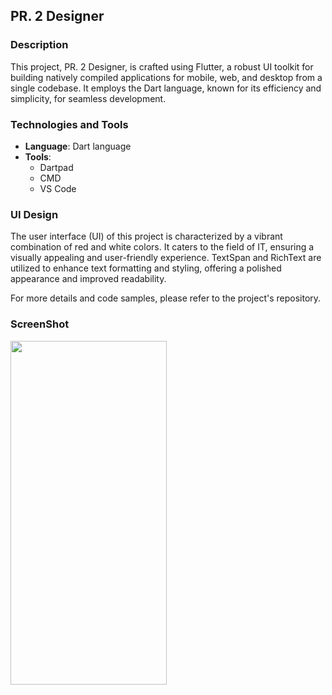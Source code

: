 ## PR. 2 Designer
### Description

This project, PR. 2 Designer, is crafted using Flutter, a robust UI toolkit for building natively compiled applications for mobile, web, and desktop from a single codebase. It employs the Dart language, known for its efficiency and simplicity, for seamless development.

### Technologies and Tools

- **Language**: Dart language
- **Tools**:
  - Dartpad
  - CMD
  - VS Code

### UI Design

The user interface (UI) of this project is characterized by a vibrant combination of red and white colors. It caters to the field of IT, ensuring a visually appealing and user-friendly experience. TextSpan and RichText are utilized to enhance text formatting and styling, offering a polished appearance and improved readability.

For more details and code samples, please refer to the project's repository.

### ScreenShot

<img src="https://github.com/Aayushi0x9/Graphics_task_02/assets/143987694/a0f74b29-f6a1-41e1-9245-f65a955748ec" width="250" height="550">


